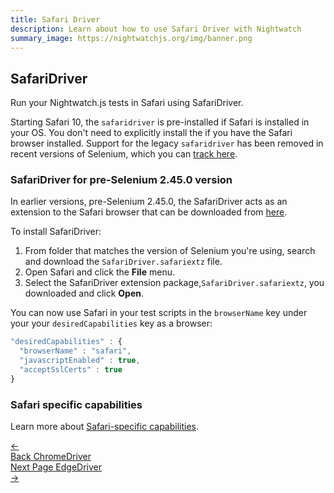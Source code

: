 ```yaml
---
title: Safari Driver
description: Learn about how to use Safari Driver with Nightwatch
summary_image: https://nightwatchjs.org/img/banner.png
---
```


## SafariDriver

Run your Nightwatch.js tests in Safari using SafariDriver.

Starting Safari 10, the `safaridriver` is pre-installed if Safari is installed in your OS. You don't need to explicitly install the if you have the Safari browser installed. Support for the legacy `safaridriver` has been removed in recent versions of Selenium, which you can [track here][2].

### SafariDriver for pre-Selenium 2.45.0 version

In earlier versions, pre-Selenium 2.45.0, the SafariDriver acts as an extension to the Safari browser that can be downloaded from [here][1].

To install SafariDriver:

1. From folder that matches the version of Selenium you're using, search and download the `SafariDriver.safariextz` file.
2. Open Safari and click the **File** menu.
3. Select the SafariDriver extension package,`SafariDriver.safariextz`, you downloaded and click **Open**.

You can now use Safari in your test scripts in the `browserName` key under your your `desiredCapabilities` key as a browser:

```js
"desiredCapabilities" : {
  "browserName" : "safari",
  "javascriptEnabled" : true,
  "acceptSslCerts" : true
}
```

### Safari specific capabilities

Learn more about [Safari-specific capabilities](https://github.com/SeleniumHQ/selenium/wiki/DesiredCapabilities#safari-specific).

[1]: http://selenium-release.storage.googleapis.com/index.html
[2]: https://github.com/SeleniumHQ/selenium/issues/2725

<div class="doc-pagination pt-40">
  <div class="previous">
    <a href="/guide/browser-drivers/chromedriver.html">
      <span>←</span>
        <div class="d-flex flex-column">
          <span class="smallT">Back</span>
          <span class="bigT">ChromeDriver</span>
        </div>
    </a>
  </div>
  <div class="next">
    <a href="/guide/browser-drivers/edgedriver.html">
        <div class="d-flex flex-column">
          <span class="smallT">Next Page</span>
          <span class="bigT">EdgeDriver</span>
        </div>
        <span>→</span>
    </a>
  </div>
</div>
